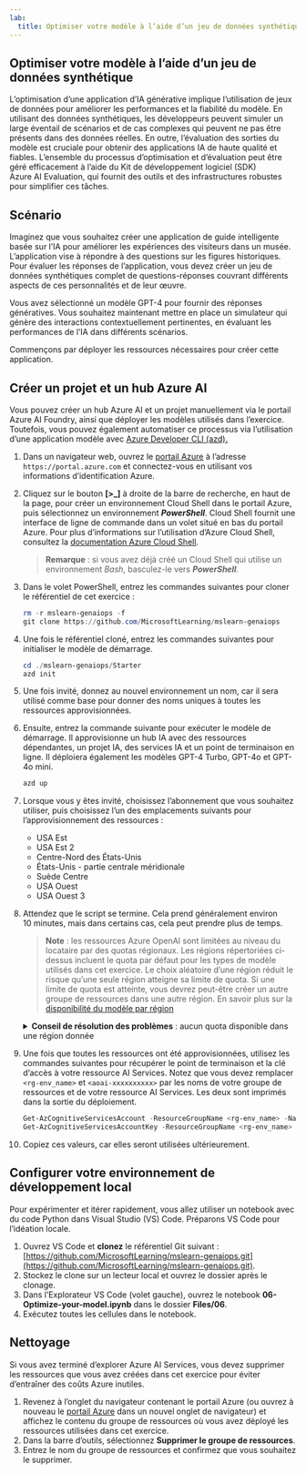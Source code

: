 ```yaml
---
lab:
  title: Optimiser votre modèle à l’aide d’un jeu de données synthétique
---
```


## Optimiser votre modèle à l’aide d’un jeu de données synthétique

L’optimisation d’une application d’IA générative implique l’utilisation de jeux de données pour améliorer les performances et la fiabilité du modèle. En utilisant des données synthétiques, les développeurs peuvent simuler un large éventail de scénarios et de cas complexes qui peuvent ne pas être présents dans des données réelles. En outre, l’évaluation des sorties du modèle est cruciale pour obtenir des applications IA de haute qualité et fiables. L’ensemble du processus d’optimisation et d’évaluation peut être géré efficacement à l’aide du Kit de développement logiciel (SDK) Azure AI Evaluation, qui fournit des outils et des infrastructures robustes pour simplifier ces tâches.

## Scénario

Imaginez que vous souhaitez créer une application de guide intelligente basée sur l’IA pour améliorer les expériences des visiteurs dans un musée. L’application vise à répondre à des questions sur les figures historiques. Pour évaluer les réponses de l’application, vous devez créer un jeu de données synthétiques complet de questions-réponses couvrant différents aspects de ces personnalités et de leur œuvre.

Vous avez sélectionné un modèle GPT-4 pour fournir des réponses génératives. Vous souhaitez maintenant mettre en place un simulateur qui génère des interactions contextuellement pertinentes, en évaluant les performances de l’IA dans différents scénarios.

Commençons par déployer les ressources nécessaires pour créer cette application.

## Créer un projet et un hub Azure AI

Vous pouvez créer un hub Azure AI et un projet manuellement via le portail Azure AI Foundry, ainsi que déployer les modèles utilisés dans l’exercice. Toutefois, vous pouvez également automatiser ce processus via l’utilisation d’une application modèle avec [Azure Developer CLI (azd).](https://aka.ms/azd)

1. Dans un navigateur web, ouvrez le [portail Azure](https://portal.azure.com) à l’adresse `https://portal.azure.com` et connectez-vous en utilisant vos informations d’identification Azure.

1. Cliquez sur le bouton **[\>_]** à droite de la barre de recherche, en haut de la page, pour créer un environnement Cloud Shell dans le portail Azure, puis sélectionnez un environnement ***PowerShell***. Cloud Shell fournit une interface de ligne de commande dans un volet situé en bas du portail Azure. Pour plus d’informations sur l’utilisation d’Azure Cloud Shell, consultez la [documentation Azure Cloud Shell](https://docs.microsoft.com/azure/cloud-shell/overview).

    > **Remarque** : si vous avez déjà créé un Cloud Shell qui utilise un environnement *Bash*, basculez-le vers ***PowerShell***.

1. Dans le volet PowerShell, entrez les commandes suivantes pour cloner le référentiel de cet exercice :

     ```powershell
    rm -r mslearn-genaiops -f
    git clone https://github.com/MicrosoftLearning/mslearn-genaiops
     ```

1. Une fois le référentiel cloné, entrez les commandes suivantes pour initialiser le modèle de démarrage.

     ```powershell
    cd ./mslearn-genaiops/Starter
    azd init
     ```

1. Une fois invité, donnez au nouvel environnement un nom, car il sera utilisé comme base pour donner des noms uniques à toutes les ressources approvisionnées.

1. Ensuite, entrez la commande suivante pour exécuter le modèle de démarrage. Il approvisionne un hub IA avec des ressources dépendantes, un projet IA, des services IA et un point de terminaison en ligne. Il déploiera également les modèles GPT-4 Turbo, GPT-4o et GPT-4o mini.

     ```powershell
    azd up  
     ```

1. Lorsque vous y êtes invité, choisissez l’abonnement que vous souhaitez utiliser, puis choisissez l’un des emplacements suivants pour l’approvisionnement des ressources :
   - USA Est
   - USA Est 2
   - Centre-Nord des États-Unis
   - États-Unis - partie centrale méridionale
   - Suède Centre
   - USA Ouest
   - USA Ouest 3

1. Attendez que le script se termine. Cela prend généralement environ 10 minutes, mais dans certains cas, cela peut prendre plus de temps.

    > **Note** : les ressources Azure OpenAI sont limitées au niveau du locataire par des quotas régionaux. Les régions répertoriées ci-dessus incluent le quota par défaut pour les types de modèle utilisés dans cet exercice. Le choix aléatoire d’une région réduit le risque qu’une seule région atteigne sa limite de quota. Si une limite de quota est atteinte, vous devrez peut-être créer un autre groupe de ressources dans une autre région. En savoir plus sur la [disponibilité du modèle par région](https://learn.microsoft.com/en-us/azure/ai-services/openai/concepts/models?tabs=standard%2Cstandard-chat-completions#global-standard-model-availability)

    <details>
      <summary><b>Conseil de résolution des problèmes</b> : aucun quota disponible dans une région donnée</summary>
        <p>Si vous recevez une erreur de déploiement pour l’un des modèles en raison d’une indisponibilité de quota dans la région choisie, essayez d’exécuter les commandes suivantes :</p>
        <ul>
          <pre><code>azd env set AZURE_ENV_NAME new_env_name
   azd env set AZURE_RESOURCE_GROUP new_rg_name
   azd env set AZURE_LOCATION new_location
   azd up</code></pre>
        Remplacement de <code>new_env_name</code>, <code>new_rg_name</code> et <code>new_location</code> par les nouvelles valeurs. Le nouvel emplacement doit être l’une des régions répertoriées au début de l’exercice, par exemple <code>eastus2</code>, <code>northcentralus</code>, etc.
        </ul>
    </details>

1. Une fois que toutes les ressources ont été approvisionnées, utilisez les commandes suivantes pour récupérer le point de terminaison et la clé d’accès à votre ressource AI Services. Notez que vous devez remplacer `<rg-env_name>` et `<aoai-xxxxxxxxxx>` par les noms de votre groupe de ressources et de votre ressource AI Services. Les deux sont imprimés dans la sortie du déploiement.

     ```powershell
    Get-AzCognitiveServicesAccount -ResourceGroupName <rg-env_name> -Name <aoai-xxxxxxxxxx> | Select-Object -Property endpoint
    Get-AzCognitiveServicesAccountKey -ResourceGroupName <rg-env_name> -Name <aoai-xxxxxxxxxx> | Select-Object -Property Key1
     ```

1. Copiez ces valeurs, car elles seront utilisées ultérieurement.

## Configurer votre environnement de développement local

Pour expérimenter et itérer rapidement, vous allez utiliser un notebook avec du code Python dans Visual Studio (VS) Code. Préparons VS Code pour l’idéation locale.

1. Ouvrez VS Code et **clonez** le référentiel Git suivant : [https://github.com/MicrosoftLearning/mslearn-genaiops.git](https://github.com/MicrosoftLearning/mslearn-genaiops.git).
1. Stockez le clone sur un lecteur local et ouvrez le dossier après le clonage.
1. Dans l’Explorateur VS Code (volet gauche), ouvrez le notebook **06-Optimize-your-model.ipynb** dans le dossier **Files/06**.
1. Exécutez toutes les cellules dans le notebook.

## Nettoyage

Si vous avez terminé d’explorer Azure AI Services, vous devez supprimer les ressources que vous avez créées dans cet exercice pour éviter d’entraîner des coûts Azure inutiles.

1. Revenez à l’onglet du navigateur contenant le portail Azure (ou ouvrez à nouveau le [portail Azure](https://portal.azure.com?azure-portal=true) dans un nouvel onglet de navigateur) et affichez le contenu du groupe de ressources où vous avez déployé les ressources utilisées dans cet exercice.
1. Dans la barre d’outils, sélectionnez **Supprimer le groupe de ressources**.
1. Entrez le nom du groupe de ressources et confirmez que vous souhaitez le supprimer.
